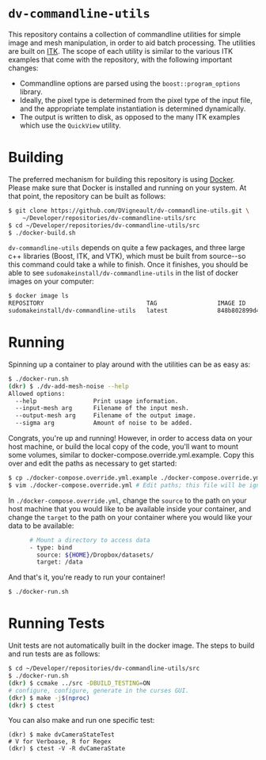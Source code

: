 # `dv-commandline-utils`

This repository contains a collection of commandline utilities for simple image and mesh manipulation, in order to aid batch processing.  The utilities are built on [ITK](https://itk.org/Doxygen/html/index.html).  The scope of each utility is similar to the various ITK examples that come with the repository, with the following important changes:

- Commandline options are parsed using the `boost::program_options` library.
- Ideally, the pixel type is determined from the pixel type of the input file, and the appropriate template instantiation is determined dynamically.
- The output is written to disk, as opposed to the many ITK examples which use the `QuickView` utility.

# Building

The preferred mechanism for building this repository is using [Docker](https://www.docker.com/).  Please make sure that Docker is installed and running on your system.  At that point, the repository can be built as follows:

```bash
$ git clone https://github.com/DVigneault/dv-commandline-utils.git \
    ~/Developer/repositories/dv-commandline-utils/src
$ cd ~/Developer/repositories/dv-commandline-utils/src
$ ./docker-build.sh
```

`dv-commandline-utils` depends on quite a few packages, and three large c++ libraries (Boost, ITK, and VTK), which must be built from source--so this command could take a while to finish.  Once it finishes, you should be able to see `sudomakeinstall/dv-commandline-utils` in the list of docker images on your computer:

```bash
$ docker image ls
REPOSITORY                             TAG                 IMAGE ID            CREATED             SIZE
sudomakeinstall/dv-commandline-utils   latest              848b802899d4        43 seconds ago      3.08GB
```

# Running

Spinning up a container to play around with the utilities can be as easy as:

```bash
$ ./docker-run.sh
(dkr) $ ./dv-add-mesh-noise --help
Allowed options:
  --help                Print usage information.
  --input-mesh arg      Filename of the input mesh.
  --output-mesh arg     Filename of the output image.
  --sigma arg           Amount of noise to be added.
```

Congrats, you're up and running!  However, in order to access data on your host machine, or build the local copy of the code, you'll want to mount some volumes, similar to docker-compose.override.yml.example.  Copy this over and edit the paths as necessary to get started:

```bash
$ cp ./docker-compose.override.yml.example ./docker-compose.override.yml
$ vim ./docker-compose.override.yml # Edit paths; this file will be ignored by git.
```

In `./docker-compose.override.yml`, change the `source` to the path on your host machine that you would like to be available inside your container, and change the `target` to the path on your container where you would like your data to be available:

```bash
      # Mount a directory to access data
      - type: bind
        source: ${HOME}/Dropbox/datasets/
        target: /data
```

And that's it, you're ready to run your container!

```bash
$ ./docker-run.sh
```

# Running Tests

Unit tests are not automatically built in the docker image.  The steps to build and run tests are as follows:

```bash
$ cd ~/Developer/repositories/dv-commandline-utils/src
$ ./docker-run.sh
(dkr) $ ccmake ../src -DBUILD_TESTING=ON
# configure, configure, generate in the curses GUI.
(dkr) $ make -j$(nproc)
(dkr) $ ctest
```

You can also make and run one specific test:

```
(dkr) $ make dvCameraStateTest
# V for Verboase, R for Regex
(dkr) $ ctest -V -R dvCameraState
```
